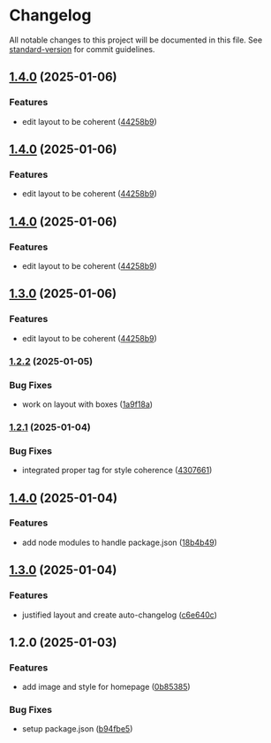 # Changelog

All notable changes to this project will be documented in this file. See [standard-version](https://github.com/conventional-changelog/standard-version) for commit guidelines.

## [1.4.0](https://github.com/gr3yj0rd1/auto_changelog/compare/v1.2.2...v1.4.0) (2025-01-06)


### Features

* edit layout to be coherent ([44258b9](https://github.com/gr3yj0rd1/auto_changelog/commit/44258b90a1a8032b1b6ac67d9b16923a6f462673))

## [1.4.0](https://github.com/gr3yj0rd1/auto_changelog/compare/v1.2.2...v1.4.0) (2025-01-06)


### Features

* edit layout to be coherent ([44258b9](https://github.com/gr3yj0rd1/auto_changelog/commit/44258b90a1a8032b1b6ac67d9b16923a6f462673))

## [1.4.0](https://github.com/gr3yj0rd1/auto_changelog/compare/v1.2.2...v1.4.0) (2025-01-06)


### Features

* edit layout to be coherent ([44258b9](https://github.com/gr3yj0rd1/auto_changelog/commit/44258b90a1a8032b1b6ac67d9b16923a6f462673))

## [1.3.0](https://github.com/gr3yj0rd1/auto_changelog/compare/v1.2.2...v1.3.0) (2025-01-06)


### Features

* edit layout to be coherent ([44258b9](https://github.com/gr3yj0rd1/auto_changelog/commit/44258b90a1a8032b1b6ac67d9b16923a6f462673))

### [1.2.2](https://github.com/gr3yj0rd1/auto_changelog/compare/v1.2.1...v1.2.2) (2025-01-05)


### Bug Fixes

* work on layout with boxes ([1a9f18a](https://github.com/gr3yj0rd1/auto_changelog/commit/1a9f18a1cf2aed6d3788a595343210fbc94a1be2))

### [1.2.1](https://github.com/gr3yj0rd1/auto_changelog/compare/v1.4.0...v1.2.1) (2025-01-04)


### Bug Fixes

* integrated proper tag for style coherence ([4307661](https://github.com/gr3yj0rd1/auto_changelog/commit/43076610da9451db5ed6346a96e9322c43473211))

## [1.4.0](https://github.com/gr3yj0rd1/auto_changelog/compare/v1.3.0...v1.4.0) (2025-01-04)


### Features

* add node modules to handle package.json ([18b4b49](https://github.com/gr3yj0rd1/auto_changelog/commit/18b4b49f34da12a15cd9869fa099489ab80be22b))

## [1.3.0](https://github.com/gr3yj0rd1/auto_changelog/compare/v1.2.0...v1.3.0) (2025-01-04)


### Features

* justified layout and create auto-changelog ([c6e640c](https://github.com/gr3yj0rd1/auto_changelog/commit/c6e640cfddfca0514c4bad1535e2a94bb03f30f9))

## 1.2.0 (2025-01-03)


### Features

* add image and style for homepage ([0b85385](https://github.com/gr3yj0rd1/auto_changelog/commit/0b853855ab8d10b5267fc520ec4484996f43a355))


### Bug Fixes

* setup package.json ([b94fbe5](https://github.com/gr3yj0rd1/auto_changelog/commit/b94fbe5f23394db12411556e67eed964b30bf5a9))
